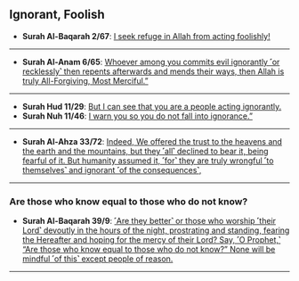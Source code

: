 ## Ignorant, Foolish

*  __Surah Al-Baqarah 2/67__: [I seek refuge in Allah from acting foolishly!](https://quran.com/2/67)

***

* __Surah Al-Anam 6/65__: [Whoever among you commits evil ignorantly ˹or recklessly˺ then repents afterwards and mends their ways, then Allah is truly All-Forgiving, Most Merciful.”](https://quran.com/6/54)

***

* __Surah Hud 11/29__: [But I can see that you are a people acting ignorantly.](quran.com/11/29)
* __Surah Nuh 11/46__: [I warn you so you do not fall into ignorance.”](quran.com/11/46)

***

* __Surah Al-Ahza  33/72__: [Indeed, We offered the trust to the heavens and the earth and the mountains, but they ˹all˺ declined to bear it, being fearful of it. But humanity assumed it, ˹for˺ they are truly wrongful ˹to themselves˺ and ignorant ˹of the consequences˺,](https://quran.com/33/72)

*** 

### Are those who know equal to those who do not know?
* __Surah Al-Baqarah 39/9__: [˹Are they better˺ or those who worship ˹their Lord˺ devoutly in the hours of the night, prostrating and standing, fearing the Hereafter and hoping for the mercy of their Lord? Say, ˹O Prophet,˺ “Are those who know equal to those who do not know?” None will be mindful ˹of this˺ except people of reason.](https://quran.com/39/9)

*** 

